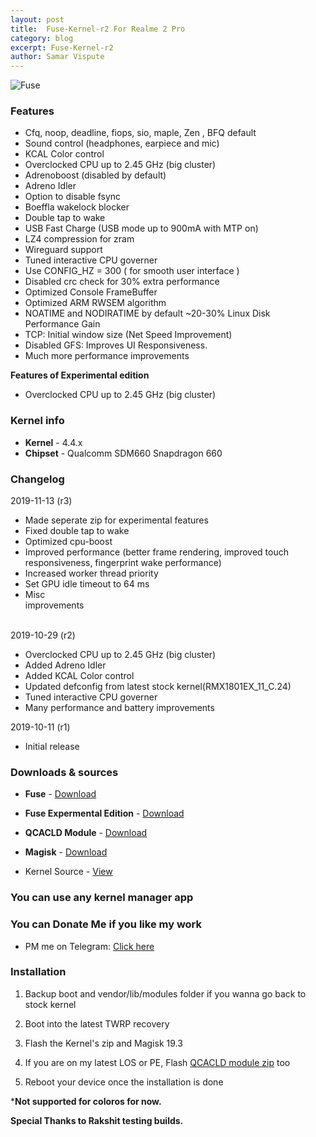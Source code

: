 ```yaml
---
layout: post
title:  Fuse-Kernel-r2 For Realme 2 Pro
category: blog
excerpt: Fuse-Kernel-r2
author: Samar Vispute
---
```


![Fuse](https://2.bp.blogspot.com/-S6utd9l5MWs/WakT7Iy6goI/AAAAAAAAFFY/3EUkZJsHDAMVud1QI8BlRS-UC9s7Ce8nQCLcBGAs/s640/fuse-asheville-logo-design.png)

### Features
* Cfq, noop, deadline, fiops, sio, maple, Zen , BFQ default
* Sound control (headphones, earpiece and mic)
* KCAL Color control
* Overclocked CPU up to 2.45 GHz (big cluster) 
* Adrenoboost (disabled by default)
* Adreno Idler
* Option to disable fsync
* Boeffla wakelock blocker
* Double tap to wake
* USB Fast Charge (USB mode up to 900mA with MTP on)
* LZ4 compression for zram
* Wireguard support
* Tuned interactive CPU governer
* Use CONFIG_HZ = 300 ( for smooth user interface )
* Disabled crc check for 30% extra performance
* Optimized Console FrameBuffer
* Optimized ARM RWSEM algorithm 
* NOATIME and NODIRATIME by default ~20-30% Linux Disk Performance Gain
* TCP: Initial window size (Net Speed Improvement)
* Disabled GFS: Improves UI Responsiveness.
* Much more performance improvements

**Features of Experimental edition**
* Overclocked CPU up to 2.45 GHz (big cluster) 

### Kernel info
* **Kernel** - 4.4.x
* **Chipset** - Qualcomm SDM660 Snapdragon 660

### Changelog
2019-11-13 (r3)
* Made seperate zip for experimental features
* Fixed double tap to wake
* Optimized cpu-boost
* Improved performance (better frame rendering, improved touch responsiveness, fingerprint wake performance)
* Increased worker thread priority
* Set GPU idle timeout to 64 ms
* Misc improvements⠀⠀⠀⠀⠀⠀⠀⠀⠀⠀⠀⠀⠀⠀⠀⠀⠀⠀⠀⠀⠀⠀⠀⠀⠀⠀⠀⠀⠀⠀⠀⠀⠀⠀⠀⠀⠀⠀⠀⠀⠀⠀

2019-10-29 (r2)
* Overclocked CPU up to 2.45 GHz (big cluster) 
* Added Adreno Idler
* Added KCAL Color control
* Updated defconfig from latest stock kernel(RMX1801EX_11_C.24)
* Tuned interactive CPU governer
* Many performance and battery improvements

2019-10-11 (r1)
* Initial release 

### Downloads & sources
* **Fuse** - [Download](https://drive.google.com/open?id=1LuMDXMpxYLXpvyVimjZSPeqphTRoF8Bb)
* **Fuse Expermental Edition** - [Download](https://drive.google.com/open?id=1edUOlaOncf6j-LG92jJVVPj-qOc0DBsZ)
* **QCACLD Module** - [Download](https://drive.google.com/open?id=183LOsfXIBpuQHMkBc7hFBz4JZU9Jl9Qx)
* **Magisk** - [Download](https://github.com/topjohnwu/Magisk/releases/tag/v19.3)

* Kernel Source - [View](https://github.com/SamarV-121/android_kernel_oppo_sdm660)

### You can use any kernel manager app

### You can Donate Me if you like my work
* PM me on Telegram: [Click here](https://web.telegram.org/#/im?p=@SamarV121)

### Installation
1) Backup boot and vendor/lib/modules folder if you wanna go back to stock kernel

2) Boot into the latest TWRP recovery

3) Flash the Kernel's zip and Magisk 19.3

4) If you are on my latest LOS or PE, Flash [QCACLD module zip](https://drive.google.com/open?id=183LOsfXIBpuQHMkBc7hFBz4JZU9Jl9Qx) too

5) Reboot your device once the installation is done

***Not supported for coloros for now.**

**Special Thanks to Rakshit testing builds.**
